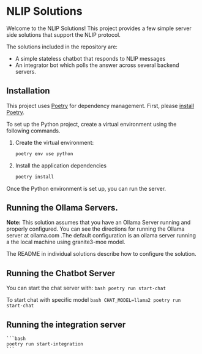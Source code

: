 # NLIP Solutions  

Welcome to the NLIP Solutions! This project provides a few simple 
server side solutions that support the NLIP protocol. 

The solutions included in the repository are: 
* A simple stateless chatbot that responds to NLIP messages 
* An integrator bot which polls the answer across several backend servers. 


## Installation

This project uses [Poetry](https://python-poetry.org/docs/) for dependency management. First, please [install Poetry](https://python-poetry.org/docs/#installation).

To set up the Python project, create a virtual environment using the following commands.

1. Create the virtual environment:
    ```bash
    poetry env use python
    ```
  
2. Install the application dependencies
    ```bash
    poetry install
    ```

Once the Python environment is set up, you can run the server.

## Running the Ollama Servers. 

**Note:** This solution assumes that you have an Ollama Server running and properly configured. You can see the directions for running the Ollama server at ollama.com .The default configuration is an ollama server running a the local machine using granite3-moe model. 

The README in individual solutions describe how to configure the solution. 

## Running the Chatbot Server


You can start the chat server with:
    ```bash
    poetry run start-chat
    ```

To start chat with specific model
    ```bash
    CHAT_MODEL=llama2 poetry run start-chat
    ```

## Running the integration server 
    ```bash
    poetry run start-integration
    ```


